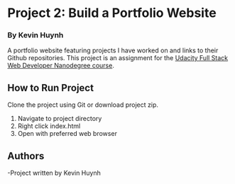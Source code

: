 # Project 2: Build a Portfolio Website
### By Kevin Huynh
A portfolio website featuring projects I have worked on and links to their Github repositories. This project is an assignment for the [Udacity Full Stack Web Developer Nanodegree course](https://www.udacity.com/course/full-stack-web-developer-nanodegree--nd004). 

## How to Run Project
Clone the project using Git or download project zip.
1. Navigate to project directory
2. Right click index.html
3. Open with preferred web browser

## Authors
-Project written by Kevin Huynh